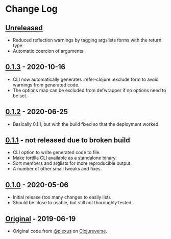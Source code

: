 # Change Log

## [Unreleased]

- Reduced reflection warnings by tagging argslists forms with the return type
- Automatic coercion of arguments

## [0.1.3] - 2020-10-16

- CLI now automatically generates :refer-clojure :exclude form to avoid warnings from generated code.
- The options map can be excluded from defwrapper if no options need to be set.

## [0.1.2] - 2020-06-25

- Basically 0.1.1, but with the build fixed so that the deployment worked.

## [0.1.1] - not released due to broken build

- CLI option to write generated code to file.
- Make tortilla CLI available as a standalone binary.
- Sort members and arglists for more reproducible output.
- A number of other small tweaks and fixes.

## [0.1.0] - 2020-05-06

- Initial release (too many changes to easily list).
- Should be close to usable, but still not thoroughly tested.

## [Original] - 2019-06-19

- Original code from [@plexus](//github.com/plexus) on [Clojureverse](https://clojureverse.org/t/generating-reflection-free-java-wrappers/4421).

[Unreleased]: //github.com/emlyn/tortilla/compare/0.1.3...HEAD
[0.1.3]: //github.com/emlyn/tortilla/compare/0.1.2...0.1.3
[0.1.2]: //github.com/emlyn/tortilla/compare/0.1.1...0.1.2
[0.1.1]: //github.com/emlyn/tortilla/compare/0.1.0...0.1.1
[0.1.0]:      //github.com/emlyn/tortilla/compare/original...0.1.0
[Original]:   //github.com/emlyn/tortilla/commit/original
